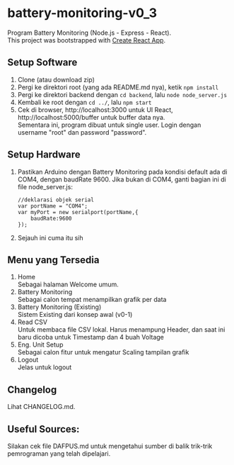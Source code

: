 # battery-monitoring-v0_3
Program Battery Monitoring (Node.js - Express - React). <br />
This project was bootstrapped with [Create React App](https://github.com/facebook/create-react-app).

## Setup Software
1. Clone (atau download zip)
2. Pergi ke direktori root (yang ada README.md nya), ketik ```npm install```
3. Pergi ke direktori backend dengan ```cd backend```, lalu ```node node_server.js```
4. Kembali ke root dengan ```cd ../```, lalu ```npm start```
5. Cek di browser, http://localhost:3000 untuk UI React, http://localhost:5000/buffer untuk buffer data nya.<br />
    Sementara ini, program dibuat untuk single user. Login dengan username "root" dan password "password".

## Setup Hardware
1. Pastikan Arduino dengan Battery Monitoring pada kondisi default ada di COM4, dengan baudRate 9600. Jika bukan di COM4, ganti bagian ini di file node_server.js:
    ```
    //deklarasi objek serial
    var portName = "COM4";
    var myPort = new serialport(portName,{
        baudRate:9600
    });
    ```
2. Sejauh ini cuma itu sih

## Menu yang Tersedia
1. Home <br /> Sebagai halaman Welcome umum.
2. Battery Monitoring <br /> Sebagai calon tempat menampilkan grafik per data
3. Battery Monitoring (Existing) <br /> Sistem Existing dari konsep awal (v0-1)
4. Read CSV <br /> Untuk membaca file CSV lokal. Harus menampung Header, dan saat ini baru dicoba untuk Timestamp dan 4 buah Voltage
5. Eng. Unit Setup <br /> Sebagai calon fitur untuk mengatur Scaling tampilan grafik
6. Logout <br /> Jelas untuk logout

## Changelog
Lihat CHANGELOG.md.

## Useful Sources: 
Silakan cek file DAFPUS.md untuk mengetahui sumber di balik trik-trik pemrograman yang telah dipelajari.
